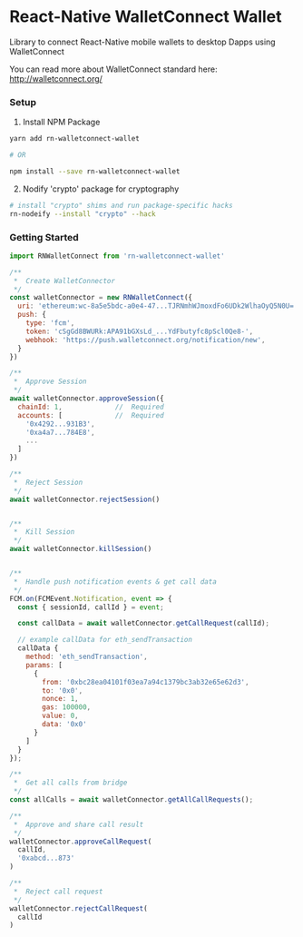 # React-Native WalletConnect Wallet

Library to connect React-Native mobile wallets to desktop Dapps using WalletConnect

You can read more about WalletConnect standard here: http://walletconnect.org/

### Setup

1.  Install NPM Package

```bash
yarn add rn-walletconnect-wallet

# OR

npm install --save rn-walletconnect-wallet
```

2.  Nodify 'crypto' package for cryptography

```bash
# install "crypto" shims and run package-specific hacks
rn-nodeify --install "crypto" --hack
```

### Getting Started

```js
import RNWalletConnect from 'rn-walletconnect-wallet'

/**
 *  Create WalletConnector
 */
const walletConnector = new RNWalletConnect({
  uri: 'ethereum:wc-8a5e5bdc-a0e4-47...TJRNmhWJmoxdFo6UDk2WlhaOyQ5N0U=',  // Required
  push: {                                                                 // Optional
    type: 'fcm',
    token: 'cSgGd8BWURk:APA91bGXsLd_...YdFbutyfc8pScl0Qe8-',
    webhook: 'https://push.walletconnect.org/notification/new',
  }
})

/**
 *  Approve Session
 */
await walletConnector.approveSession({
  chainId: 1,             //  Required
  accounts: [             //  Required
    '0x4292...931B3',
    '0xa4a7...784E8',
    ...
  ]
})

/**
 *  Reject Session
 */
await walletConnector.rejectSession()


/**
 *  Kill Session
 */
await walletConnector.killSession()


/**
 *  Handle push notification events & get call data
 */
FCM.on(FCMEvent.Notification, event => {
  const { sessionId, callId } = event;

  const callData = await walletConnector.getCallRequest(callId);

  // example callData for eth_sendTransaction
  callData {
    method: 'eth_sendTransaction',
    params: [
      {
        from: '0xbc28ea04101f03ea7a94c1379bc3ab32e65e62d3',
        to: '0x0',
        nonce: 1,
        gas: 100000,
        value: 0,
        data: '0x0'
      }
    ]
  }
});

/**
 *  Get all calls from bridge
 */
const allCalls = await walletConnector.getAllCallRequests();

/**
 *  Approve and share call result
 */
walletConnector.approveCallRequest(
  callId,
  '0xabcd...873'
)

/**
 *  Reject call request
 */
walletConnector.rejectCallRequest(
  callId
)
```
